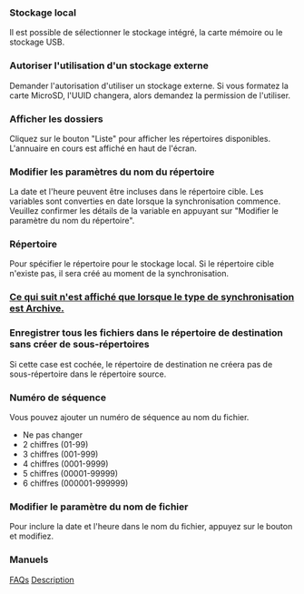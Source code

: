 ### Stockage local

Il est possible de sélectionner le stockage intégré, la carte mémoire ou le stockage USB. 

### Autoriser l'utilisation d'un stockage externe

Demander l'autorisation d'utiliser un stockage externe. Si vous formatez la carte MicroSD, l'UUID changera, alors demandez la permission de l'utiliser.

### Afficher les dossiers

Cliquez sur le bouton "Liste" pour afficher les répertoires disponibles. L'annuaire en cours est affiché en haut de l'écran.

### Modifier les paramètres du nom du répertoire
La date et l'heure peuvent être incluses dans le répertoire cible. Les variables sont converties en date lorsque la synchronisation commence. Veuillez confirmer les détails de la variable en appuyant sur "Modifier le paramètre du nom du répertoire".

### Répertoire
Pour spécifier le répertoire pour le stockage local. Si le répertoire cible n'existe pas, il sera créé au moment de la synchronisation.

### <u> Ce qui suit n'est affiché que lorsque le type de synchronisation est Archive.</u>
### Enregistrer tous les fichiers dans le répertoire de destination sans créer de sous-répertoires
Si cette case est cochée, le répertoire de destination ne créera pas de sous-répertoire dans le répertoire source.

### Numéro de séquence

Vous pouvez ajouter un numéro de séquence au nom du fichier.

- Ne pas changer
- 2 chiffres (01-99)
- 3 chiffres (001-999)
- 4 chiffres (0001-9999)
- 5 chiffres (00001-99999)
- 6 chiffres (000001-999999)

### Modifier le paramètre du nom de fichier

Pour inclure la date et l'heure dans le nom du fichier, appuyez sur le bouton et modifiez.

### Manuels
[FAQs](https://sentaroh.github.io/Documents/SMBSync3/SMBSync3_FAQ_EN.htm)
[Description](https://sentaroh.github.io/Documents/SMBSync3/SMBSync3_Desc_EN.htm)

